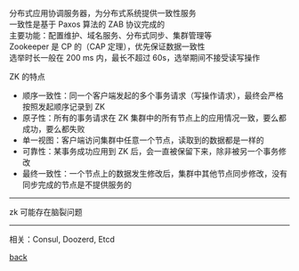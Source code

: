 分布式应用协调服务器，为分布式系统提供一致性服务  
一致性是基于 Paxos 算法的 ZAB 协议完成的  
主要功能：配置维护、域名服务、分布式同步、集群管理等  
Zookeeper 是 CP 的（CAP 定理），优先保证数据一致性  
选举时长一般在 200 ms 内，最长不超过 60s，选举期间不接受读写操作  

ZK 的特点   
- 顺序一致性：同一个客户端发起的多个事务请求（写操作请求），最终会严格按照发起顺序记录到 ZK  
- 原子性：所有的事务请求在 ZK 集群中的所有节点上的应用情况一致，要么都成功，要么都失败  
- 单一视图：客户端访问集群中任意一个节点，读取到的数据都是一样的  
- 可靠性：某事务成功应用到 ZK 后，会一直被保留下来，除非被另一个事务修改  
- 最终一致性：一个节点上的数据发生修改后，集群中其他节点同步修改，没有同步完成的节点是不提供服务的  

---

zk 可能存在脑裂问题  

---

相关：Consul, Doozerd, Etcd

[back](../17.md)  